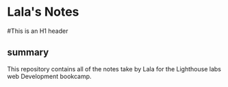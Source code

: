 # Lala's Notes
#This is an H1 header 

## summary
This repository contains all of the notes take by Lala for the Lighthouse labs web Development bookcamp. 